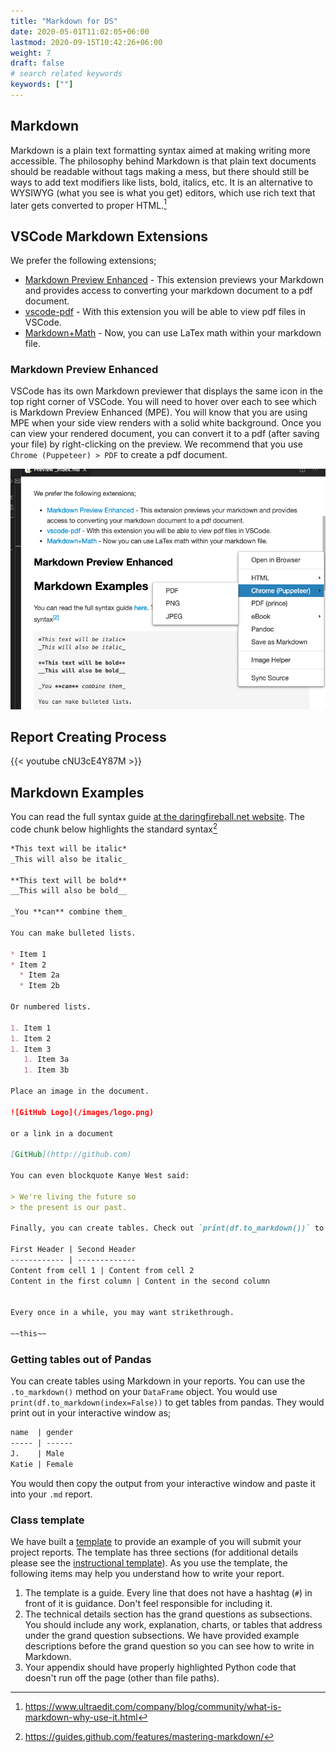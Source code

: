 ```yaml
---
title: "Markdown for DS"
date: 2020-05-01T11:02:05+06:00
lastmod: 2020-09-15T10:42:26+06:00
weight: 7
draft: false
# search related keywords
keywords: [""]
---
```


## Markdown

Markdown is a plain text formatting syntax aimed at making writing more accessible. The philosophy behind Markdown is that plain text documents should be readable without tags making a mess, but there should still be ways to add text modifiers like lists, bold, italics, etc. It is an alternative to WYSIWYG (what you see is what you get) editors, which use rich text that later gets converted to proper HTML.[^1]

## VSCode Markdown Extensions

We prefer the following extensions;

- [Markdown Preview Enhanced](https://marketplace.visualstudio.com/items?itemName=shd101wyy.markdown-preview-enhanced) - This extension previews your Markdown and provides access to converting your markdown document to a pdf document.
- [vscode-pdf](https://marketplace.visualstudio.com/items?itemName=tomoki1207.pdf) - With this extension you will be able to view pdf files in VSCode.
- [Markdown+Math](https://marketplace.visualstudio.com/items?itemName=goessner.mdmath) - Now, you can use LaTex math within your markdown file.

### Markdown Preview Enhanced

VSCode has its own Markdown previewer that displays the same icon in the top right corner of VSCode.  You will need to hover over each to see which is Markdown Preview Enhanced (MPE).  You will know that you are using MPE when your side view renders with a solid white background.  Once you can view your rendered document, you can convert it to a pdf (after saving your file) by right-clicking on the preview.  We recommend that you use `Chrome (Puppeteer) > PDF` to create a pdf document.

![](make_pdf_mpe.png)

## Report Creating Process 

{{< youtube cNU3cE4Y87M >}}

## Markdown Examples

You can read the full syntax guide [at the daringfireball.net website](https://daringfireball.net/projects/markdown/syntax). The code chunk below highlights the standard syntax[^2]

```Markdown
*This text will be italic*
_This will also be italic_

**This text will be bold**
__This will also be bold__

_You **can** combine them_

You can make bulleted lists.

* Item 1
* Item 2
  * Item 2a
  * Item 2b

Or numbered lists.

1. Item 1
1. Item 2
1. Item 3
   1. Item 3a
   1. Item 3b

Place an image in the document.

![GitHub Logo](/images/logo.png)

or a link in a document

[GitHub](http://github.com)

You can even blockquote Kanye West said:

> We're living the future so
> the present is our past.

Finally, you can create tables. Check out `print(df.to_markdown())` to get tables from pandas.

First Header | Second Header
------------ | -------------
Content from cell 1 | Content from cell 2
Content in the first column | Content in the second column


Every once in a while, you may want strikethrough.

~~this~~
```
### Getting tables out of Pandas

You can create tables using Markdown in your reports. You can use the `.to_markdown()` method on your `DataFrame` object. You would use `print(df.to_markdown(index=False))` to get tables from pandas. They would print out in your interactive window as;

```markdown
name  | gender
----- | ------
J.    | Male
Katie | Female
```

You would then copy the output from your interactive window and paste it into your `.md` report.
### Class template

We have built a [template](../../template/cse250_project_template_clean.md) to provide an example of you will submit your project reports. The template has three sections (for additional details please see the [instructional template](../../template/cse250_project_template.md)). As you use the template, the following items may help you understand how to write your report.

1. The template is a guide. Every line that does not have a hashtag (`#`) in front of it is guidance.  Don't feel responsible for including it.
2. The technical details section has the grand questions as subsections. You should include any work, explanation, charts, or tables that address under the grand question subsections. We have provided example descriptions before the grand question so you can see how to write in Markdown.
3. Your appendix should have properly highlighted Python code that doesn't run off the page (other than file paths).

[^1]: https://www.ultraedit.com/company/blog/community/what-is-markdown-why-use-it.html

[^2]: https://guides.github.com/features/mastering-markdown/
